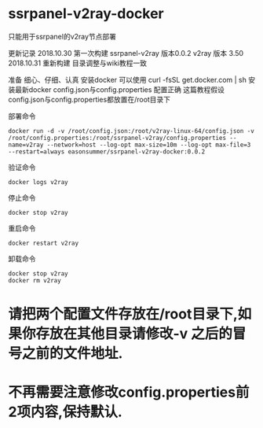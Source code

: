 # ssrpanel-v2ray-docker
只能用于ssrpanel的v2ray节点部署

更新记录
2018.10.30 第一次构建 ssrpanel-v2ray 版本0.0.2 v2ray 版本 3.50
2018.10.31  重新构建  目录调整与wiki教程一致

准备
细心、仔细、认真
安装docker 可以使用 curl -fsSL get.docker.com | sh 安装最新docker
config.json与config.properties 配置正确
这篇教程假设config.json与config.properties都放置在/root目录下

部署命令
````
docker run -d -v /root/config.json:/root/v2ray-linux-64/config.json -v /root/config.properties:/root/ssrpanel-v2ray/config.properties --name=v2ray --network=host --log-opt max-size=10m --log-opt max-file=3 --restart=always easonsummer/ssrpanel-v2ray-docker:0.0.2
````

验证命令
````
docker logs v2ray
````

停止命令
````
docker stop v2ray
````

重启命令
````
docker restart v2ray
````

卸载命令
````
docker stop v2ray
docker rm v2ray
````
# 请把两个配置文件存放在/root目录下,如果你存放在其他目录请修改-v 之后的冒号之前的文件地址.

# 不再需要注意修改config.properties前2项内容,保持默认.

